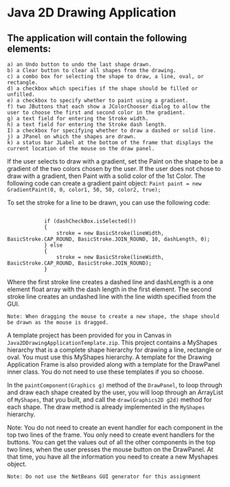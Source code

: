 # Java 2D Drawing Application

## The application will contain the following elements:

```
a) an Undo button to undo the last shape drawn.
b) a Clear button to clear all shapes from the drawing.
c) a combo box for selecting the shape to draw, a line, oval, or rectangle.
d) a checkbox which specifies if the shape should be filled or unfilled.
e) a checkbox to specify whether to paint using a gradient.
f) two JButtons that each show a JColorChooser dialog to allow the user to choose the first and second color in the gradient.
g) a text field for entering the Stroke width.
h) a text field for entering the Stroke dash length.
I) a checkbox for specifying whether to draw a dashed or solid line.
j) a JPanel on which the shapes are drawn.
k) a status bar JLabel at the bottom of the frame that displays the current location of the mouse on the draw panel.
```

If the user selects to draw with a gradient, set the Paint on the shape to be a gradient of the two colors chosen by the user. If the user does not chose to draw with a gradient, then Paint with a solid color of the 1st Color. The following code can create a gradient paint object:
 `Paint paint = new GradientPaint(0, 0, color1, 50, 50, color2, true);`

To set the stroke for a line to be drawn, you can use the following code:
```

            if (dashCheckBox.isSelected())
            {
                stroke = new BasicStroke(lineWidth, BasicStroke.CAP_ROUND, BasicStroke.JOIN_ROUND, 10, dashLength, 0);
            } else
            {
                stroke = new BasicStroke(lineWidth, BasicStroke.CAP_ROUND, BasicStroke.JOIN_ROUND);
            }
```

Where the first stroke line creates a dashed line and dashLength is a one element float array with the dash length in the first element. The second stroke line creates an undashed line with the line width specified from the GUI.

`Note: When dragging the mouse to create a new shape, the shape should be drawn as the mouse is dragged.`

A template project has been provided for you in Canvas in `Java2DDrawingApplicationTemplate.zip`. This project contains a MyShapes hierarchy that is a complete shape hierarchy for drawing a line, rectangle or oval. You must use this MyShapes hierarchy. A template for the Drawing Application Frame is also provided along with a template for the DrawPanel inner class. You do not need to use these templates if you so choose.

In the `paintComponent(Graphics g)` method of the `DrawPanel`, to loop through and draw each shape created by the user, you will loop through an ArrayList of `MyShapes`, that you built, and call the `draw(Graphics2D g2d)` method for each shape. The draw method is already implemented in the `MyShapes` hierarchy.

Note: You do not need to create an event handler for each component in the top two lines of the frame. You only need to create event handlers for the buttons. You can get the values out of all the other components in the top two lines, when the user presses the mouse button on the DrawPanel. At that time, you have all the information you need to create a new Myshapes object.

```
Note: Do not use the NetBeans GUI generator for this assignment
```